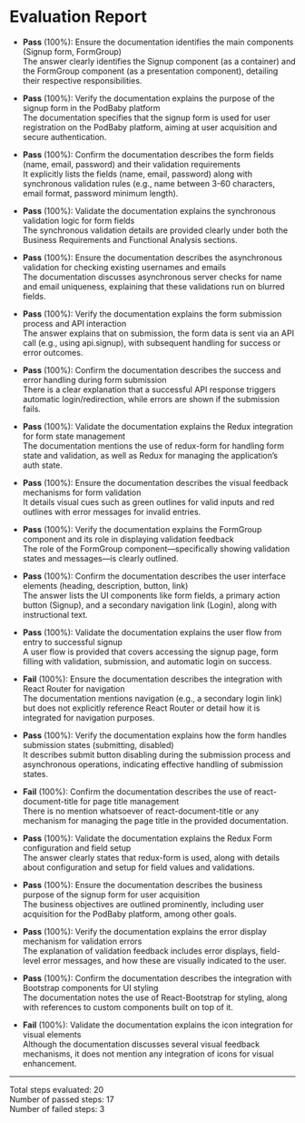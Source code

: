 # Evaluation Report

- **Pass** (100%): Ensure the documentation identifies the main components (Signup form, FormGroup)  
  The answer clearly identifies the Signup component (as a container) and the FormGroup component (as a presentation component), detailing their respective responsibilities.

- **Pass** (100%): Verify the documentation explains the purpose of the signup form in the PodBaby platform  
  The documentation specifies that the signup form is used for user registration on the PodBaby platform, aiming at user acquisition and secure authentication.

- **Pass** (100%): Confirm the documentation describes the form fields (name, email, password) and their validation requirements  
  It explicitly lists the fields (name, email, password) along with synchronous validation rules (e.g., name between 3-60 characters, email format, password minimum length).

- **Pass** (100%): Validate the documentation explains the synchronous validation logic for form fields  
  The synchronous validation details are provided clearly under both the Business Requirements and Functional Analysis sections.

- **Pass** (100%): Ensure the documentation describes the asynchronous validation for checking existing usernames and emails  
  The documentation discusses asynchronous server checks for name and email uniqueness, explaining that these validations run on blurred fields.

- **Pass** (100%): Verify the documentation explains the form submission process and API interaction  
  The answer explains that on submission, the form data is sent via an API call (e.g., using api.signup), with subsequent handling for success or error outcomes.

- **Pass** (100%): Confirm the documentation describes the success and error handling during form submission  
  There is a clear explanation that a successful API response triggers automatic login/redirection, while errors are shown if the submission fails.

- **Pass** (100%): Validate the documentation explains the Redux integration for form state management  
  The documentation mentions the use of redux-form for handling form state and validation, as well as Redux for managing the application’s auth state.

- **Pass** (100%): Ensure the documentation describes the visual feedback mechanisms for form validation  
  It details visual cues such as green outlines for valid inputs and red outlines with error messages for invalid entries.

- **Pass** (100%): Verify the documentation explains the FormGroup component and its role in displaying validation feedback  
  The role of the FormGroup component—specifically showing validation states and messages—is clearly outlined.

- **Pass** (100%): Confirm the documentation describes the user interface elements (heading, description, button, link)  
  The answer lists the UI components like form fields, a primary action button (Signup), and a secondary navigation link (Login), along with instructional text.

- **Pass** (100%): Validate the documentation explains the user flow from entry to successful signup  
  A user flow is provided that covers accessing the signup page, form filling with validation, submission, and automatic login on success.

- **Fail** (100%): Ensure the documentation describes the integration with React Router for navigation  
  The documentation mentions navigation (e.g., a secondary login link) but does not explicitly reference React Router or detail how it is integrated for navigation purposes.

- **Pass** (100%): Verify the documentation explains how the form handles submission states (submitting, disabled)  
  It describes submit button disabling during the submission process and asynchronous operations, indicating effective handling of submission states.

- **Fail** (100%): Confirm the documentation describes the use of react-document-title for page title management  
  There is no mention whatsoever of react-document-title or any mechanism for managing the page title in the provided documentation.

- **Pass** (100%): Validate the documentation explains the Redux Form configuration and field setup  
  The answer clearly states that redux-form is used, along with details about configuration and setup for field values and validations.

- **Pass** (100%): Ensure the documentation describes the business purpose of the signup form for user acquisition  
  The business objectives are outlined prominently, including user acquisition for the PodBaby platform, among other goals.

- **Pass** (100%): Verify the documentation explains the error display mechanism for validation errors  
  The explanation of validation feedback includes error displays, field-level error messages, and how these are visually indicated to the user.

- **Pass** (100%): Confirm the documentation describes the integration with Bootstrap components for UI styling  
  The documentation notes the use of React-Bootstrap for styling, along with references to custom components built on top of it.

- **Fail** (100%): Validate the documentation explains the icon integration for visual elements  
  Although the documentation discusses several visual feedback mechanisms, it does not mention any integration of icons for visual enhancement.

---

Total steps evaluated: 20  
Number of passed steps: 17  
Number of failed steps: 3